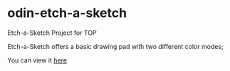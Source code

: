 # odin-etch-a-sketch
Etch-a-Sketch Project for TOP

Etch-a-Sketch offers a basic drawing pad with two different color modes;

You can view it [here](https://nitant-p.github.io/odin-etch-a-sketch/)
